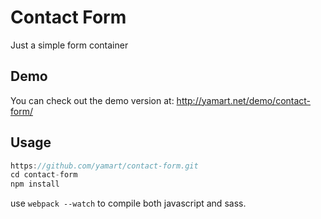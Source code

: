 # Contact Form

Just a simple form container

## Demo 
You can check out the demo version at: http://yamart.net/demo/contact-form/

## Usage

```Javascript
https://github.com/yamart/contact-form.git
cd contact-form
npm install
```

use `webpack --watch` to compile both javascript and sass.